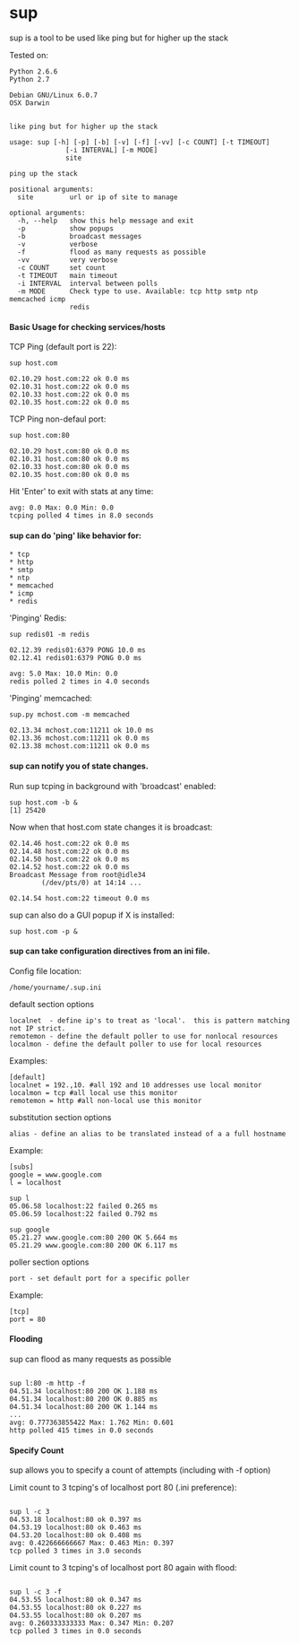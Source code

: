 sup
===

sup is a tool to be used like ping but for higher up the stack

Tested on:

    Python 2.6.6
    Python 2.7

    Debian GNU/Linux 6.0.7
    OSX Darwin

<pre><code>
like ping but for higher up the stack

usage: sup [-h] [-p] [-b] [-v] [-f] [-vv] [-c COUNT] [-t TIMEOUT]
              [-i INTERVAL] [-m MODE]
              site

ping up the stack

positional arguments:
  site         url or ip of site to manage

optional arguments:
  -h, --help   show this help message and exit
  -p           show popups
  -b           broadcast messages
  -v           verbose
  -f           flood as many requests as possible
  -vv          very verbose
  -c COUNT     set count
  -t TIMEOUT   main timeout
  -i INTERVAL  interval between polls
  -m MODE      Check type to use. Available: tcp http smtp ntp memcached icmp
               redis
</code></pre>

#### Basic Usage for checking services/hosts

TCP Ping (default port is 22):

    sup host.com

    02.10.29 host.com:22 ok 0.0 ms
    02.10.31 host.com:22 ok 0.0 ms
    02.10.33 host.com:22 ok 0.0 ms
    02.10.35 host.com:22 ok 0.0 ms

TCP Ping non-defaul port:

    sup host.com:80

    02.10.29 host.com:80 ok 0.0 ms
    02.10.31 host.com:80 ok 0.0 ms
    02.10.33 host.com:80 ok 0.0 ms
    02.10.35 host.com:80 ok 0.0 ms

Hit 'Enter' to exit with stats at any time:

    avg: 0.0 Max: 0.0 Min: 0.0
    tcping polled 4 times in 8.0 seconds

#### sup can do 'ping' like behavior for:

    * tcp
    * http
    * smtp
    * ntp
    * memcached
    * icmp
    * redis

'Pinging' Redis:

    sup redis01 -m redis

    02.12.39 redis01:6379 PONG 10.0 ms
    02.12.41 redis01:6379 PONG 0.0 ms

    avg: 5.0 Max: 10.0 Min: 0.0
    redis polled 2 times in 4.0 seconds

'Pinging' memcached:

    sup.py mchost.com -m memcached

    02.13.34 mchost.com:11211 ok 10.0 ms
    02.13.36 mchost.com:11211 ok 0.0 ms
    02.13.38 mchost.com:11211 ok 0.0 ms

#### sup can notify you of state changes.

Run sup tcping in background with 'broadcast' enabled:

    sup host.com -b &
    [1] 25420

Now when that host.com state changes it is broadcast:

    02.14.46 host.com:22 ok 0.0 ms
    02.14.48 host.com:22 ok 0.0 ms
    02.14.50 host.com:22 ok 0.0 ms
    02.14.52 host.com:22 ok 0.0 ms
    Broadcast Message from root@idle34                                             
            (/dev/pts/0) at 14:14 ...                                              
                                                                               
    02.14.54 host.com:22 timeout 0.0 ms

sup can also do a GUI popup if X is installed:

    sup host.com -p &

#### sup can take configuration directives from an ini file.

Config file location:

    /home/yourname/.sup.ini

default section options

    localnet  - define ip's to treat as 'local'.  this is pattern matching not IP strict.
    remotemon - define the default poller to use for nonlocal resources
    localmon - define the default poller to use for local resources

Examples:

    [default]
    localnet = 192.,10. #all 192 and 10 addresses use local monitor
    localmon = tcp #all local use this monitor
    remotemon = http #all non-local use this monitor

substitution section options

    alias - define an alias to be translated instead of a a full hostname

Example:

    [subs]
    google = www.google.com
    l = localhost

    sup l
    05.06.58 localhost:22 failed 0.265 ms
    05.06.59 localhost:22 failed 0.792 ms

    sup google
    05.21.27 www.google.com:80 200 OK 5.664 ms
    05.21.29 www.google.com:80 200 OK 6.117 ms


poller section options

    port - set default port for a specific poller

Example:

    [tcp]
    port = 80

#### Flooding

sup can flood as many requests as possible

<pre><code>
sup l:80 -m http -f
04.51.34 localhost:80 200 OK 1.188 ms
04.51.34 localhost:80 200 OK 0.885 ms
04.51.34 localhost:80 200 OK 1.144 ms
...
avg: 0.777363855422 Max: 1.762 Min: 0.601
http polled 415 times in 0.0 seconds
</code></pre>

#### Specify Count

sup allows you to specify a count of attempts (including with -f option)

Limit count to 3 tcping's of localhost port 80 (.ini preference):

<pre><code>
sup l -c 3
04.53.18 localhost:80 ok 0.397 ms
04.53.19 localhost:80 ok 0.463 ms
04.53.20 localhost:80 ok 0.408 ms
avg: 0.422666666667 Max: 0.463 Min: 0.397
tcp polled 3 times in 3.0 seconds
</code></pre>

Limit count to 3 tcping's of localhost port 80 again with flood:

<pre><code>
sup l -c 3 -f
04.53.55 localhost:80 ok 0.347 ms
04.53.55 localhost:80 ok 0.227 ms
04.53.55 localhost:80 ok 0.207 ms
avg: 0.260333333333 Max: 0.347 Min: 0.207
tcp polled 3 times in 0.0 seconds
</code></pre>
